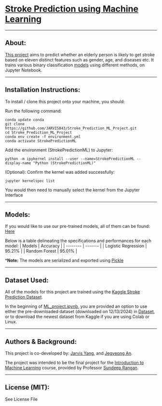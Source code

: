 [Stroke Prediction using Machine Learning](https://github.com/JARVIS843/Stroke_Prediction_ML_Project)
=========================================
---
## About:
[This project](https://github.com/JARVIS843/Stroke_Prediction_ML_Project) aims to predict whether an elderly person is likely to get stroke based on eleven distinct features such as gender, age, and diseases etc. It trains various binary classification  [models](#models) using different methods, on Jupyter Notebook.

--- 
## Installation Instructions:
To install / clone this project onto your machine, you should:

Run the following command:
```
conda update conda
git clone https://github.com/JARVIS843/Stroke_Prediction_ML_Project.git
cd Stroke_Prediction_ML_Project
conda env create -f environment.yml
conda activate StrokePredictionML
```

Add the environment (StrokePredictionML) to Jupyter:
```
python -m ipykernel install --user --name=StrokePredictionML --display-name "Python (StrokePredictionML)"
```

(Optional): Confirm the kernel was added successfully:
```
jupyter kernelspec list
```
You would then need to manually select the kernel from the Jupyter Interface


---
## Models:

If you would like to use our pre-trained models, all of them can be found: [Here](./Models/)

Below is a table delineating the specifications and performances for each model:
| Models                        | Accuracy   |
| --------                      | -------    |
| Logistic Regression           | 95.21%     |
| Random Forest                 | 95.01%     |

***Note:** The models are serialized and exported using [Pickle](https://docs.python.org/3/library/pickle.html)

---
## Dataset Used:

All of the models for this project are trained using the [Kaggle Stroke Prediction Dataset](https://www.kaggle.com/datasets/fedesoriano/stroke-prediction-dataset). 

In the beginning of [ML_project.ipynb](./ML_project.ipynb), you are provided an option to use either the pre-downloaded dataset (downloaded on 12/13/2024) in [Dataset](./Dataset/), or to download the newest dataset from Kaggle if you are using Colab or Linux.

---
## Authors & Background:

This project is co-developed by: [Jarvis Yang](https://github.com/JARVIS843), and [Jegyeong An](https://github.com/northbear99).

The project was intended to be the final project for the [Introduction to Machine Learning](https://github.com/sdrangan/introml) course, provided by Professor [Sundeep Rangan](https://wireless.engineering.nyu.edu/sundeep-rangan/).

---
## License (MIT):

See License File
